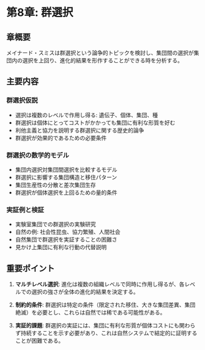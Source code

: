 # 第8章: 群選択

## 章概要
メイナード・スミスは群選択という論争的トピックを検討し、集団間の選択が集団内の選択を上回り、進化的結果を形作することができる時を分析する。

## 主要内容

### 群選択仮説
- 選択は複数のレベルで作用し得る: 遺伝子、個体、集団、種
- 群選択は個体にとってコストがかかっても集団に有利な形質を好む
- 利他主義と協力を説明する群選択に関する歴史的論争
- 群選択が効果的であるための必要条件

### 群選択の数学的モデル
- 集団内選択対集団間選択を比較するモデル
- 群選択に影響する集団構造と移住パターン
- 集団生産性の分散と差次集団生存
- 群選択が個体選択を上回るための量的条件

### 実証例と検証
- 実験室集団での群選択の実験研究
- 自然の例: 社会性昆虫、協力繁殖、人間社会
- 自然集団で群選択を実証することの困難さ
- 見かけ上集団に有利な行動の代替説明

## 重要ポイント

1. **マルチレベル選択**: 進化は複数の組織レベルで同時に作用し得るが、各レベルでの選択の強さが全体の進化的結果を決定する。

2. **制約的条件**: 群選択は特定の条件（限定された移住、大きな集団差異、集団絶滅）を必要とし、これらは自然では稀である可能性がある。

3. **実証的課題**: 群選択の実証には、集団に有利な形質が個体コストにも関わらず持続することを示す必要があり、これは自然システムで結定的に証明することが困難である。